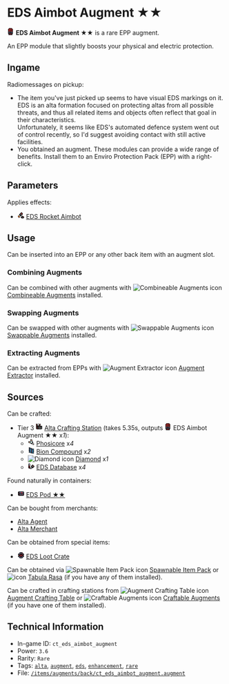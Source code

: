 # EDS Aimbot Augment ★★

<img src="https://raw.githubusercontent.com/Ceterai/Enternia/main/items/augments/back/ct_eds_aimbot_augment.png" alt="EDS Aimbot Augment ★★ icon" loading="lazy" width="auto" height="16px"/> **EDS Aimbot Augment ★★** is a rare EPP augment.

An EPP module that slightly boosts your physical and electric protection.

## Ingame

Radiomessages on pickup:

- The item you've just picked up seems to have visual EDS markings on it. EDS is an alta formation focused on protecting altas from all possible threats, and thus all related items and objects often reflect that goal in their characteristics.  
Unfortunately, it seems like EDS's automated defence system went out of control recently, so I'd suggest avoiding contact with still active facilities.
- You obtained an augment. These modules can provide a wide range of benefits. Install them to an Enviro Protection Pack (EPP) with a right-click.

## Parameters

Applies effects:

- <img src="https://raw.githubusercontent.com/Ceterai/Enternia/main/stats/effects/ct_eds_rocket_aimbot.png" alt="EDS Rocket Aimbot icon" loading="lazy" width="auto" height="16px"/> [EDS Rocket Aimbot](https://ceterai.github.io/MyEnternia/Wiki/EDSRocketAimbot)

## Usage

Can be inserted into an EPP or any other back item with an augment slot.

### Combining Augments

Can be combined with other augments with <img src="https://steamuserimages-a.akamaihd.net/ugc/492401650192978081/D36F8189998DD6C50ADDD04DE064D84870C0A9DE/" alt="Combineable Augments icon" width="16" height="16"/> [Combineable Augments](https://steamcommunity.com/sharedfiles/filedetails/?id=739151610) installed.

### Swapping Augments

Can be swapped with other augments with <img src="https://steamuserimages-a.akamaihd.net/ugc/2356013941929363543/DB06D6F43E428335A3B6E567CC64498DB56C3692/" alt="Swappable Augments icon" width="16" height="16"/> [Swappable Augments](https://steamcommunity.com/sharedfiles/filedetails/?id=2967291460) installed.

### Extracting Augments

Can be extracted from EPPs with <img src="https://steamuserimages-a.akamaihd.net/ugc/170410764603380456/965B40D7069D38F5220D2BED17CFF797F73C775A/" alt="Augment Extractor icon" width="16" height="16"/> [Augment Extractor](https://steamcommunity.com/sharedfiles/filedetails/?id=855668523) installed.

## Sources

Can be crafted:

- Tier 3 ![ ](https://raw.githubusercontent.com/Ceterai/Enternia/main/objects/alta/crafting/crafting_station/icon3.png) [Alta Crafting Station](https://ceterai.github.io/MyEnternia/Wiki/AltaCraftingStation) (takes 5.35s, outputs <img src="https://raw.githubusercontent.com/Ceterai/Enternia/main/items/augments/back/ct_eds_aimbot_augment.png" alt="EDS Aimbot Augment ★★ icon" loading="lazy" width="auto" height="16px"/> EDS Aimbot Augment ★★ x*1*):
  - <img src="https://raw.githubusercontent.com/Ceterai/Enternia/main/items/generic/crafting/alta/phosicore.png" alt="Phosicore icon" loading="lazy" width="auto" height="16px"/> [Phosicore](https://ceterai.github.io/MyEnternia/Wiki/Phosicore) x*4*
  - <img src="https://raw.githubusercontent.com/Ceterai/Enternia/main/items/generic/crafting/alta/bion.png" alt="Bion Compound icon" loading="lazy" width="auto" height="16px"/> [Bion Compound](https://ceterai.github.io/MyEnternia/Wiki/BionCompound) x*2*
  - <img src="https://starbounder.org/mediawiki/images/e/ea/Diamond.png" alt="Diamond icon" loading="lazy" width="16px" height="16px"/> [Diamond](https://starbounder.org/Diamond) x*1*
  - <img src="https://raw.githubusercontent.com/Ceterai/Enternia/main/codex/alta/datamass/eds.png" alt="EDS Database icon" loading="lazy" width="auto" height="16px"/> [EDS Database](https://ceterai.github.io/MyEnternia/Wiki/EDSDatabase) x*4*

Found naturally in containers:

- <img src="https://raw.githubusercontent.com/Ceterai/Enternia/main/objects/alta/eds/decorative/pod/icon.png" alt="EDS Pod ★★ icon" loading="lazy" width="auto" height="16px"/> [EDS Pod ★★](https://ceterai.github.io/MyEnternia/Wiki/EDSPod)

Can be bought from merchants:

- [Alta Agent](https://ceterai.github.io/MyEnternia/Wiki/AltaAgent)
- [Alta Merchant](https://ceterai.github.io/MyEnternia/Wiki/AltaMerchant)

Can be obtained from special items:

- <img src="https://raw.githubusercontent.com/Ceterai/Enternia/main/items/active/alta/loot/biome/ct_eds_loot.png" alt="EDS Loot Crate icon" loading="lazy" width="auto" height="16px"/> [EDS Loot Crate](https://ceterai.github.io/MyEnternia/Wiki/EDSLootCrate)

Can be obtained via <img src="https://raw.githubusercontent.com/Silverfeelin/Starbound-SpawnableItemPack/master/interface/sip/iconSmall.png" alt="Spawnable Item Pack icon" width="18" height="14"/> [Spawnable Item Pack](https://steamcommunity.com/sharedfiles/filedetails/?id=733665104) or <img src="https://steamuserimages-a.akamaihd.net/ugc/263843960696222713/3EC9A7C005541F7D577EBCB8C5736B4EFC9973D6/" alt="icon" width="8" height="12"/> [Tabula Rasa](https://community.playstarbound.com/resources/the-tabula-rasa.3222/) (if you have any of them installed).

Can be crafted in crafting stations from <img src="https://steamuserimages-a.akamaihd.net/ugc/1725415622662508240/E93CFAFD3B8C3CECA31CCAD9D803E03084024897/" alt="Augment Crafting Table icon" width="16" height="16"/> [Augment Crafting Table](https://steamcommunity.com/sharedfiles/filedetails/?id=2131697647) or <img src="https://steamuserimages-a.akamaihd.net/ugc/1860565926560529947/95E90B5B87E61148665672A6BEF957C94ADD0123/" alt="Craftable Augments icon" width="16" height="16"/> [Craftable Augments](https://steamcommunity.com/sharedfiles/filedetails/?id=2828132232) (if you have one of them installed).

## Technical Information

- In-game ID: `ct_eds_aimbot_augment`
- Power: `3.6`
- Rarity: `Rare`
- Tags: [`alta`](https://ceterai.github.io/MyEnternia/Wiki/Tags/Alta), [`augment`](https://ceterai.github.io/MyEnternia/Wiki/Tags/Augment), [`eds`](https://ceterai.github.io/MyEnternia/Wiki/Tags/Eds), [`enhancement`](https://ceterai.github.io/MyEnternia/Wiki/Tags/Enhancement), [`rare`](https://ceterai.github.io/MyEnternia/Wiki/Tags/Rare)
- File: [`/items/augments/back/ct_eds_aimbot_augment.augment`](https://github.com/Ceterai/Enternia/blob/main/items/augments/back/ct_eds_aimbot_augment.augment)
